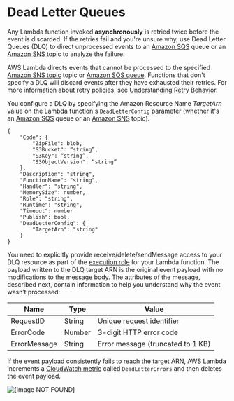 # Dead Letter Queues<a name="dlq"></a>

Any Lambda function invoked **asynchronously** is retried twice before the event is discarded\. If the retries fail and you're unsure why, use Dead Letter Queues \(DLQ\) to direct unprocessed events to an [Amazon SQS](http://docs.aws.amazon.com/AWSSimpleQueueService/latest/SQSDeveloperGuide/Welcome.html) queue or an [ Amazon SNS ](lcome.html)topic to analyze the failure\. 

 AWS Lambda directs events that cannot be processed to the specified [Amazon SNS topic](http://docs.aws.amazon.com/sns/latest/gsg/CreateTopic.html) topic or [Amazon SQS queue](http://docs.aws.amazon.com/AWSSimpleQueueService/latest/SQSDeveloperGuide/sqs-create-queue.html)\. Functions that don't specify a DLQ will discard events after they have exhausted their retries\. For more information about retry policies, see [Understanding Retry Behavior](retries-on-errors.md)\.

You configure a DLQ by specifying the Amazon Resource Name *TargetArn* value on the Lambda function's `DeadLetterConfig` parameter \(whether it's an [Amazon SQS](http://docs.aws.amazon.com/AWSSimpleQueueService/latest/SQSDeveloperGuide/sqs-create-queue.html) queue or an [Amazon SNS](http://docs.aws.amazon.com/sns/latest/dg/CreateTopic.html) topic\)\. 

```
{
    "Code": {
        "ZipFile": blob,
        "S3Bucket": “string”,
        "S3Key": “string”,
        "S3ObjectVersion": “string”
    },
    "Description": "string",
    "FunctionName": "string",
    "Handler": "string",
    "MemorySize": number,
    "Role": "string",
    "Runtime": "string",
    "Timeout": number
    "Publish": bool,
    "DeadLetterConfig": {
        "TargetArn": "string" 
    }
}
```

 You need to explicitly provide receive/delete/sendMessage access to your DLQ resource as part of the [execution role](intro-permission-model.html) for your Lambda function\. The payload written to the DLQ target ARN is the original event payload with no modifications to the message body\. The attributes of the message, described next, contain information to help you understand why the event wasn’t processed: 


| Name | Type | Value | 
| --- | --- | --- | 
| RequestID  | String | Unique request identifier  | 
| ErrorCode | Number | 3\-digit HTTP error code | 
| ErrorMessage | String | Error message \(truncated to 1 KB\)  | 

If the event payload consistently fails to reach the target ARN, AWS Lambda increments a [CloudWatch metric](http://docs.aws.amazon.com/AmazonCloudWatch/latest/monitoring//viewing_metrics_with_cloudwatch.html) called `DeadLetterErrors` and then deletes the event payload\. 

![\[Image NOT FOUND\]](http://docs.aws.amazon.com/lambda/latest/dg/images/DLQ.png)
